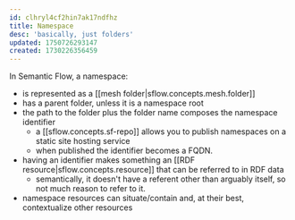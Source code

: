 ```yaml
---
id: clhryl4cf2hin7ak17ndfhz
title: Namespace
desc: 'basically, just folders'
updated: 1750726293147
created: 1730226356459
---
```


In Semantic Flow, a namespace:

- is represented as a [[mesh folder|sflow.concepts.mesh.folder]]
- has a parent folder, unless it is a namespace root
- the path to the folder plus the folder name composes the namespace identifier
  - a [[sflow.concepts.sf-repo]] allows you to publish namespaces on a static site hosting service 
  - when published the identifier becomes a FQDN.
- having an identifier makes something an [[RDF resource|sflow.concepts.resource]] that can be referred to in RDF data
  - semantically, it doesn't have a referent other than arguably itself, so not much reason to refer to it.
- namespace resources can situate/contain and, at their best, contextualize other resources

